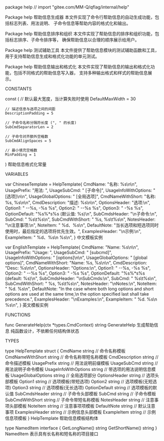 package help // import "gitee.com/MM-Q/qflag/internal/help"

Package help 帮助信息生成器 本文件实现了命令行帮助信息的自动生成功能，包括标志列表、用法说明、 子命令信息等帮助内容的格式化和输出。

Package help 帮助信息排序和组织 本文件实现了帮助信息的排序和组织功能，包括标志排序、子命令排序等， 确保帮助信息以合理的顺序展示给用户。

Package help 测试辅助工具 本文件提供了帮助信息模块的测试辅助函数和工具， 用于支持帮助信息生成和格式化功能的单元测试。

Package help 帮助信息输出和格式化 本文件实现了帮助信息的输出和格式化功能，包括不同格式的帮助信息写入器， 支持多种输出格式和样式的帮助信息展示。

CONSTANTS

const (
	// 默认最大宽度，当计算失败时使用
	DefaultMaxWidth = 30

	// 描述信息与选项之间的间距
	DescriptionPadding = 5

	// 子命令名称分隔符长度 (", " 的长度)
	SubCmdSeparatorLen = 2

	// 子命令对齐额外空格数
	SubCmdAlignSpaces = 5

	// 最小填充空格数
	MinPadding = 1
)
    帮助信息格式化常量


VARIABLES

var ChineseTemplate = HelpTemplate{
	CmdName:              "名称: %s\n\n",
	UsagePrefix:          "用法: ",
	UsageSubCmd:          " [子命令]",
	UsageInfoWithOptions: " [选项]\n\n",
	UsageGlobalOptions:   " [全局选项]",
	CmdNameWithShort:     "名称: %s, %s\n\n",
	CmdDescription:       "描述: %s\n\n",
	OptionsHeader:        "选项:\n",
	Option1:              "  --%s, -%s %s",
	Option2:              "  --%s %s",
	Option3:              "  -%s %s",
	OptionDefault:        "%s%*s%s (默认值: %s)\n",
	SubCmdsHeader:        "\n子命令:\n",
	SubCmd:               "  %s\t%s\n",
	SubCmdWithShort:      "  %s, %s\t%s\n",
	NotesHeader:          "\n注意事项:\n",
	NoteItem:             "  %d、%s\n",
	DefaultNote:          "当长选项和短选项同时使用时，最后指定的选项将优先生效。",
	ExamplesHeader:       "\n示例:\n",
	ExampleItem:          "  %d、%s\n     %s\n",
}
    中文模板实例

var EnglishTemplate = HelpTemplate{
	CmdName:              "Name: %s\n\n",
	UsagePrefix:          "Usage: ",
	UsageSubCmd:          " [subcmd]",
	UsageInfoWithOptions: " [options]\n\n",
	UsageGlobalOptions:   " [global options]",
	CmdNameWithShort:     "Name: %s, %s\n\n",
	CmdDescription:       "Desc: %s\n\n",
	OptionsHeader:        "Options:\n",
	Option1:              "  --%s, -%s %s",
	Option2:              "  --%s %s",
	Option3:              "  -%s %s",
	OptionDefault:        "%s%*s%s (default: %s)\n",
	SubCmdsHeader:        "\nSubCmds:\n",
	SubCmd:               "  %s\t%s\n",
	SubCmdWithShort:      "  %s, %s\t%s\n",
	NotesHeader:          "\nNotes:\n",
	NoteItem:             "  %d. %s\n",
	DefaultNote:          "In the case where both long options and short options are used at the same time,\n the option specified last shall take precedence.",
	ExamplesHeader:       "\nExamples:\n",
	ExampleItem:          "  %d. %s\n     %s\n",
}
    英文模板实例


FUNCTIONS

func GenerateHelp(ctx *types.CmdContext) string
    GenerateHelp 生成帮助信息 纯函数设计，不依赖任何结构体状态


TYPES

type HelpTemplate struct {
	CmdName              string // 命令名称模板
	CmdNameWithShort     string // 命令名称带短名称模板
	CmdDescription       string // 命令描述模板
	UsagePrefix          string // 用法说明前缀模板
	UsageSubCmd          string // 用法说明子命令模板
	UsageInfoWithOptions string // 带选项的用法说明信息模板
	UsageGlobalOptions   string // 全局选项部分
	OptionsHeader        string // 选项头部模板
	Option1              string // 选项模板(带短选项)
	Option2              string // 选项模板(无短选项)
	Option3              string // 选项模板(无长选项)
	OptionDefault        string // 选项模板的默认值
	SubCmdsHeader        string // 子命令头部模板
	SubCmd               string // 子命令模板
	SubCmdWithShort      string // 子命令带短名称模板
	NotesHeader          string // 注意事项头部模板
	NoteItem             string // 注意事项项模板
	DefaultNote          string // 默认注意事项
	ExamplesHeader       string // 示例信息头部模板
	ExampleItem          string // 示例信息项模板
}
    HelpTemplate 帮助信息模板结构体

type NamedItem interface {
	GetLongName() string
	GetShortName() string
}
    NamedItem 表示具有长名称和短名称的项目接口

